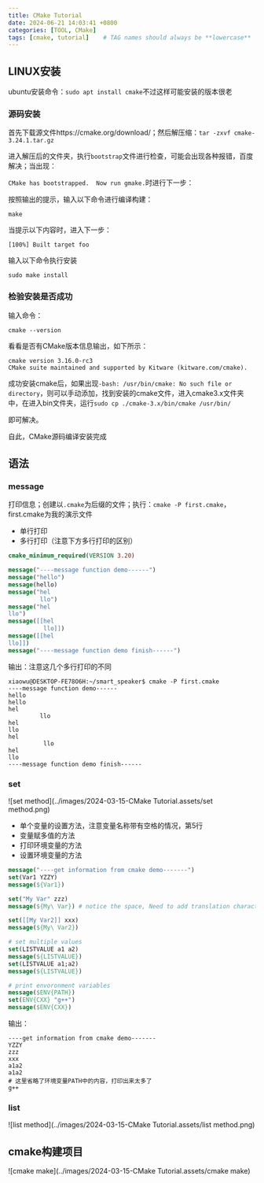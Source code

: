 ```yaml
---
title: CMake Tutorial
date: 2024-06-21 14:03:41 +0800
categories: [TOOL, CMake]
tags: [cmake, tutorial]    # TAG names should always be **lowercase**
---
```


## LINUX安装

ubuntu安装命令：`sudo apt install cmake`不过这样可能安装的版本很老

### 源码安装

首先下载源文件https://cmake.org/download/；然后解压缩：`tar -zxvf cmake-3.24.1.tar.gz`

进入解压后的文件夹，执行`bootstrap`文件进行检查，可能会出现各种报错，百度解决；当出现：

`CMake has bootstrapped.  Now run gmake.`时进行下一步：

按照输出的提示，输入以下命令进行编译构建：

``` shell
make
```

当提示以下内容时，进入下一步：

``` shell
[100%] Built target foo
```

输入以下命令执行安装

``` shell
sudo make install
```

### 检验安装是否成功

输入命令：

``` shell
cmake --version
```

看看是否有CMake版本信息输出，如下所示：

``` shell
cmake version 3.16.0-rc3
CMake suite maintained and supported by Kitware (kitware.com/cmake).
```

成功安装cmake后，如果出现`-bash: /usr/bin/cmake: No such file or directory`，则可以手动添加，找到安装的cmake文件，进入cmake3.x文件夹中，在进入bin文件夹，运行`sudo cp ./cmake-3.x/bin/cmake /usr/bin/`

即可解决。

自此，CMake源码编译安装完成

## 语法

### message

打印信息；创建以`.cmake`为后缀的文件；执行：`cmake -P first.cmake`，first.cmake为我的演示文件

- 单行打印
- 多行打印（注意下方多行打印的区别）

``` cmake
cmake_minimum_required(VERSION 3.20)

message("----message function demo------")
message("hello")
message(hello)
message("hel
         llo")
message("hel
llo")
message([[hel
          llo]])
message([[hel
llo]])
message("----message function demo finish------")
```

输出：注意这几个多行打印的不同

``` shell
xiaowu@DESKTOP-FE78O6H:~/smart_speaker$ cmake -P first.cmake 
----message function demo------
hello
hello
hel
         llo
hel
llo
hel
          llo
hel
llo
----message function demo finish------
```

### set

![set method](../images/2024-03-15-CMake Tutorial.assets/set method.png)

- 单个变量的设置方法，注意变量名称带有空格的情况，第5行
- 变量赋多值的方法
- 打印环境变量的方法
- 设置环境变量的方法

``` cmake
message("----get information from cmake demo-------")
set(Var1 YZZY)
message(${Var1})

set("My Var" zzz)
message(${My\ Var}) # notice the space, Need to add translation characters \

set([[My Var2]] xxx)
message(${My\ Var2})

# set multiple values
set(LISTVALUE a1 a2)
message(${LISTVALUE})
set(LISTVALUE a1;a2)
message(${LISTVALUE})

# print envoronment variables
message($ENV{PATH})
set(ENV{CXX} "g++")
message($ENV{CXX})
```

输出：

``` shell
----get information from cmake demo-------
YZZY
zzz
xxx
a1a2
a1a2
# 这里省略了环境变量PATH中的内容，打印出来太多了
g++
```

### list

![list method](../images/2024-03-15-CMake Tutorial.assets/list method.png)

## cmake构建项目

![cmake make](../images/2024-03-15-CMake Tutorial.assets/cmake make)